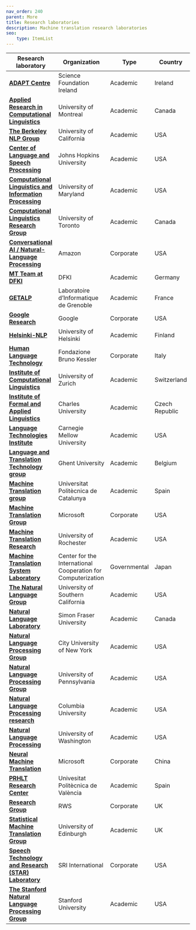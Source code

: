 ```yaml
---
nav_order: 240
parent: More
title: Research laboratories
description: Machine translation research laboratories
seo:
    type: ItemList
---
```


| Research laboratory | Organization | Type | Country |
| --- | --- | --- | --- |
| [**ADAPT Centre**](https://www.adaptcentre.ie/) | Science Foundation Ireland | Academic | Ireland |
| [**Applied Research in Computational Linguistics**](http://rali.iro.umontreal.ca/rali/?q=en/Research%20Projects) | University of Montreal | Academic | Canada |
| [**The Berkeley NLP Group**](http://nlp.cs.berkeley.edu/) | University of California | Academic | USA |
| [**Center of Language and Speech Processing**](https://www.clsp.jhu.edu/) | Johns Hopkins University | Academic | USA |
| [**Computational Linguistics and Information Processing**](https://wiki.umiacs.umd.edu/clip/index.php/Main_Page) | University of Maryland | Academic | USA |
| [**Computational Linguistics Research Group**](http://www.cs.toronto.edu/compling/) | University of Toronto | Academic | Canada |
| [**Conversational AI / Natural-Language Processing**](https://www.amazon.science/research-areas/conversational-ai-natural-language-processing) | Amazon | Corporate | USA |
| [**MT Team at DFKI**](https://www.dfki.de/en/web/research/research-departments/multilinguality-and-language-technology/mt-team) | DFKI | Academic | Germany |
| [**GETALP**](http://lig-getalp.imag.fr/) | Laboratoire d’Informatique de Grenoble | Academic | France |
| [**Google Research**](https://research.google/research-areas/machine-translation/) | Google | Corporate | USA |
| [**Helsinki-NLP**](https://blogs.helsinki.fi/language-technology/ ) | University of Helsinki | Academic | Finland |
| [**Human Language Technology**](https://hlt-mt.fbk.eu/) | Fondazione Bruno Kessler | Corporate | Italy |
| [**Institute of Computational Linguistics**](https://www.cl.uzh.ch) | University of Zurich | Academic | Switzerland |
| [**Institute of Formal and Applied Linguistics**](https://ufal.mff.cuni.cz/home-page) | Charles University | Academic | Czech Republic |
| [**Language Technologies Institute**](https://www.lti.cs.cmu.edu/) | Carnegie Mellow University | Academic | USA |
| [**Language and Translation Technology group**](https://lt3.ugent.be/) | Ghent University | Academic | Belgium |
| [**Machine Translation group**](https://mt.cs.upc.edu/) | Universitat Politècnica de Catalunya | Academic | Spain |
| [**Machine Translation Group**](https://www.microsoft.com/en-us/research/group/machine-translation-group/) | Microsoft | Corporate | USA |
| [**Machine Translation Research**](https://www.cs.rochester.edu/~gildea/mt/) | University of Rochester | Academic | USA |
| [**Machine Translation System Laboratory**](https://cicc.or.jp/english/) | Center for the International Cooperation for Computerization | Governmental | Japan |
| [**The Natural Language Group**](https://www.isi.edu/research_groups/nlg/home) | University of Southern California | Academic | USA |
| [**Natural Language Laboratory**](http://natlang.cs.sfu.ca/) | Simon Fraser University | Academic | Canada |
| [**Natural Language Processing Group**](https://www.gc.cuny.edu/Page-Elements/Academics-Research-Centers-Initiatives/Doctoral-Programs/Computer-Science/Research-Areas/Natural-Language-Processing) | City University of New York | Academic | USA |
| [**Natural Language Processing Group**](https://www.cis.upenn.edu/) | University of Pennsylvania | Academic | USA |
| [**Natural Language Processing research**](http://www1.cs.columbia.edu/nlp/index.cgi) | Columbia University | Academic | USA |
| [**Natural Language Processing**](https://www.cs.washington.edu/research/nlp) | University of Washington | Academic | USA |
| [**Neural Machine Translation**](https://www.microsoft.com/en-us/research/project/machine-translation-2/) | Microsoft | Corporate | China |
| [**PRHLT Research Center**](https://www.prhlt.upv.es/language-translation/) | Univesitat Politècnica de València | Academic | Spain |
| [**Research Group**](https://www.rws.com/language-weaver/research/) | RWS | Corporate | UK |
| [**Statistical Machine Translation Group**](http://www.statmt.org/ued/) | University of Edinburgh | Academic | UK |
| [**Speech Technology and Research (STAR) Laboratory**](http://www.speech.sri.com/) | SRI International | Corporate | USA |
| [**The Stanford Natural Language Processing Group**](https://nlp.stanford.edu/projects/mt.shtml) | Stanford University | Academic | USA |
